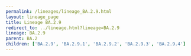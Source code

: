 ```yaml
---
permalink: /lineages/lineage_BA.2.9.html
layout: lineage_page
title: Lineage BA.2.9
redirect_to: ../lineage.html?lineage=BA.2.9
lineage: BA.2.9
parent: BA.2
children: ['BA.2.9', 'BA.2.9.1', 'BA.2.9.2', 'BA.2.9.3', 'BA.2.9.4']
---
```


